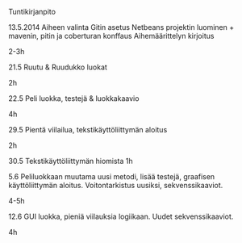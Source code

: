 Tuntikirjanpito

13.5.2014
Aiheen valinta
Gitin asetus
Netbeans projektin luominen + mavenin, pitin ja coberturan konffaus
Aihemäärittelyn kirjoitus

2-3h


21.5
Ruutu & Ruudukko luokat

2h


22.5
Peli luokka, testejä & luokkakaavio

4h


29.5
Pientä viilailua, tekstikäyttöliittymän aloitus

2h
 
30.5
Tekstikäyttöliittymän hiomista
1h

5.6
Peliluokkaan muutama uusi metodi, lisää testejä, graafisen käyttöliittymän aloitus. Voitontarkistus uusiksi, sekvenssikaaviot.

4-5h

12.6
GUI luokka, pieniä viilauksia logiikaan. Uudet sekvenssikaaviot.

4h

